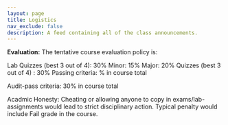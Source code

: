 ```yaml
---
layout: page
title: Logistics
nav_exclude: false
description: A feed containing all of the class announcements.
---
```




**Evaluation:** The tentative course evaluation policy is:

Lab Quizzes (best 3 out of 4):  30%
Minor:  15%
Major:  20%
Quizzes (best 3 out of 4) :  30%
Passing criteria: % in course total

Audit-pass criteria: 30% in course total

Acadmic Honesty: Cheating or allowing anyone to copy in exams/lab-assignments would lead to strict disciplinary action. Typical penalty would include Fail grade in the course.
